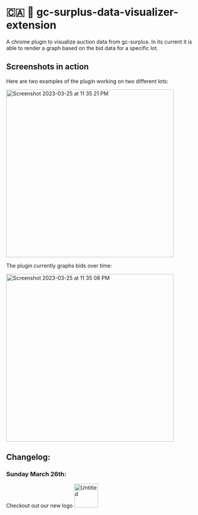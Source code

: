 # 🇨🇦 🍁 gc-surplus-data-visualizer-extension
A chrome plugin to visualize auction data from gc-surplus. In its current it is able to render a graph based on the bid data for a specific lot.

## Screenshots in action
Here are two examples of the plugin working on two different lots:

<img width="450" alt="Screenshot 2023-03-25 at 11 35 21 PM" src="https://user-images.githubusercontent.com/14715156/227753885-126cf7dc-bb62-43c5-9dbf-7f63ed28843c.png">

The plugin currently graphs bids over time:

<img width="450" alt="Screenshot 2023-03-25 at 11 35 08 PM" src="https://user-images.githubusercontent.com/14715156/227753886-3ce1dba1-c6f0-456a-b8f3-996d80523570.png">

## Changelog:

### Sunday March 26th: 

Checkout out our new logo
<img width="64" alt="Untitled" src="https://user-images.githubusercontent.com/14715156/227755252-45db3643-c442-47bd-89b1-4f13a6732d59.png">
